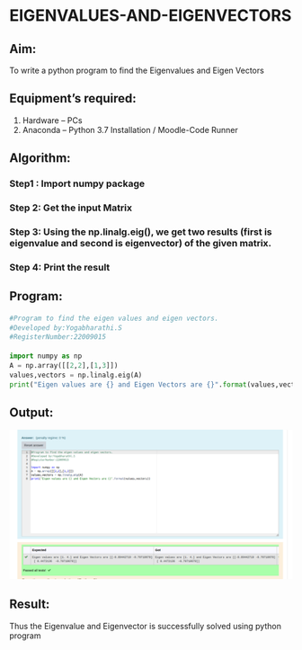 # EIGENVALUES-AND-EIGENVECTORS
## Aim:
To write a python program to find the Eigenvalues and Eigen Vectors

## Equipment’s required:
1. 	Hardware – PCs
2. 	Anaconda – Python 3.7 Installation / Moodle-Code Runner

## Algorithm:
### Step1 : Import numpy package
### Step 2: Get the input Matrix
### Step 3: Using the np.linalg.eig(),  we get two results (first is eigenvalue and second is eigenvector) of the given matrix.
### Step 4: Print the result

## Program:
```python
#Program to find the eigen values and eigen vectors.
#Developed by:Yogabharathi.S 
#RegisterNumber:22009015

import numpy as np
A = np.array([[2,2],[1,3]])
values,vectors = np.linalg.eig(A)
print("Eigen values are {} and Eigen Vectors are {}".format(values,vectors))
```
## Output:
![](eigen.png)

## Result:
Thus the Eigenvalue and Eigenvector is successfully solved using python program

